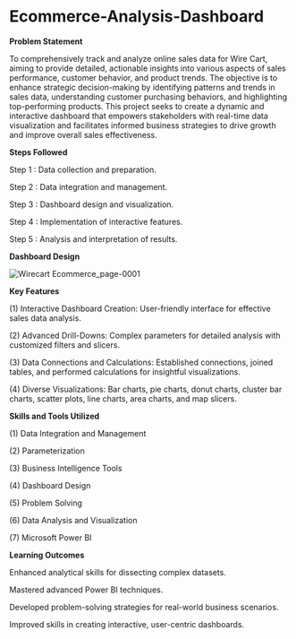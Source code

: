 # Ecommerce-Analysis-Dashboard

**Problem Statement**

To comprehensively track and analyze online sales data for Wire Cart, aiming to provide detailed, actionable insights into various aspects of sales performance, customer behavior, and product trends. The objective is to enhance strategic decision-making by identifying patterns and trends in sales data, understanding customer purchasing behaviors, and highlighting top-performing products. This project seeks to create a dynamic and interactive dashboard that empowers stakeholders with real-time data visualization and facilitates informed business strategies to drive growth and improve overall sales effectiveness.

**Steps Followed**

Step 1 : Data collection and preparation.

Step 2 : Data integration and management.

Step 3 : Dashboard design and visualization.

Step 4 : Implementation of interactive features.

Step 5 : Analysis and interpretation of results.

**Dashboard Design**

![Wirecart Ecommerce_page-0001](https://github.com/user-attachments/assets/c3065feb-5463-4e51-96a1-cef966962812)

**Key Features**

(1) Interactive Dashboard Creation: User-friendly interface for effective sales data analysis.

(2) Advanced Drill-Downs: Complex parameters for detailed analysis with customized filters and slicers.

(3) Data Connections and Calculations: Established connections, joined tables, and performed calculations for insightful visualizations.

(4) Diverse Visualizations: Bar charts, pie charts, donut charts, cluster bar charts, scatter plots, line charts, area charts, and map slicers.

**Skills and Tools Utilized**

(1) Data Integration and Management

(2) Parameterization

(3) Business Intelligence Tools

(4) Dashboard Design

(5) Problem Solving

(6) Data Analysis and Visualization

(7) Microsoft Power BI

**Learning Outcomes**

Enhanced analytical skills for dissecting complex datasets.

Mastered advanced Power BI techniques.

Developed problem-solving strategies for real-world business scenarios.

Improved skills in creating interactive, user-centric dashboards.
